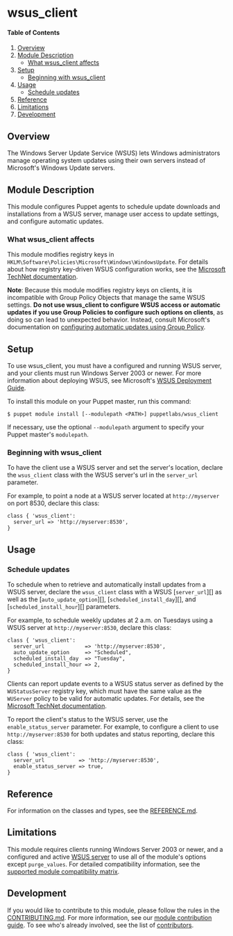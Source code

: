 # wsus_client

#### Table of Contents

1. [Overview](#overview)
2. [Module Description](#module-description)
    * [What wsus_client affects](#what-wsus_client-affects)
3. [Setup](#setup)
    * [Beginning with wsus_client](#beginning-with-wsus_client)
4. [Usage](#usage)
    * [Schedule updates](#schedule-updates)
5. [Reference](#reference)
6. [Limitations](#limitations)
7. [Development](#development)

## Overview

The Windows Server Update Service (WSUS) lets Windows administrators manage operating system updates using their own servers instead of Microsoft's Windows Update servers.

## Module Description

This module configures Puppet agents to schedule update downloads and installations from a WSUS server, manage user access to update settings, and configure automatic updates.

### What wsus_client affects

This module modifies registry keys in `HKLM\Software\Policies\Microsoft\Windows\WindowsUpdate`. For details about how registry key-driven WSUS configuration works, see the [Microsoft TechNet documentation](https://technet.microsoft.com/en-us/library/dd939844.aspx).

**Note**: Because this module modifies registry keys on clients, it is incompatible with Group Policy Objects that manage the same WSUS settings. **Do not use wsus_client to configure WSUS access or automatic updates if you use Group Policies to configure such options on clients**, as doing so can lead to unexpected behavior. Instead, consult Microsoft's documentation on [configuring automatic updates using Group Policy](https://technet.microsoft.com/en-us/library/dd939933.aspx).

## Setup

To use wsus_client, you must have a configured and running WSUS server, and your clients must run Windows Server 2003 or newer. For more information about deploying WSUS, see Microsoft's [WSUS Deployment Guide](https://technet.microsoft.com/en-us/library/dd939906.aspx).

To install this module on your Puppet master, run this command:

~~~
$ puppet module install [--modulepath <PATH>] puppetlabs/wsus_client
~~~

If necessary, use the optional `--modulepath` argument to specify your Puppet master's `modulepath`.

### Beginning with wsus_client

To have the client use a WSUS server and set the server's location, declare the `wsus_client` class with the WSUS server's url in the `server_url` parameter.

For example, to point a node at a WSUS server located at `http://myserver` on port 8530, declare this class:

~~~ puppet
class { 'wsus_client':
  server_url => 'http://myserver:8530',
}
~~~

## Usage

### Schedule updates

To schedule when to retrieve and automatically install updates from a WSUS server, declare the `wsus_client` class with a WSUS [`server_url`][] as well as the [`auto_update_option`][], [`scheduled_install_day`][], and [`scheduled_install_hour`][] parameters.

For example, to schedule weekly updates at 2 a.m. on Tuesdays using a WSUS server at `http://myserver:8530`, declare this class:

~~~ puppet
class { 'wsus_client':
  server_url             => 'http://myserver:8530',
  auto_update_option     => "Scheduled",
  scheduled_install_day  => "Tuesday",
  scheduled_install_hour => 2,
}
~~~

Clients can report update events to a WSUS status server as defined by the `WUStatusServer` registry key, which must have the same value as the `WUServer` policy to be valid for automatic updates. For details, see the [Microsoft TechNet documentation](TechNet).

To report the client's status to the WSUS server, use the `enable_status_server` parameter. For example, to configure a client to use `http://myserver:8530` for both updates and status reporting, declare this class:

~~~ puppet
class { 'wsus_client':
  server_url           => 'http://myserver:8530',
  enable_status_server => true,
}
~~~

## Reference

For information on the classes and types, see the [REFERENCE.md](https://github.com/puppetlabs/puppetlabs-wsus_client/blob/master/REFERENCE.md).

## Limitations

This module requires clients running Windows Server 2003 or newer, and a configured and active [WSUS server](https://technet.microsoft.com/en-us/library/hh852338.aspx) to use all of the module's options except `purge_values`. For detailed compatibility information, see the [supported module compatibility matrix](https://forge.puppet.com/supported#compat-matrix).

## Development

If you would like to contribute to this module, please follow the rules in the [CONTRIBUTING.md](https://github.com/puppetlabs/puppetlabs-wsus_client/blob/master/CONTRIBUTING.md). For more information, see our [module contribution guide](https://puppet.com/docs/puppet/latest/contributing.html). To see who's already involved, see the list of [contributors](https://github.com/puppetlabs/puppetlabs-wsus_client/graphs/contributors).

